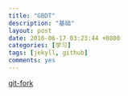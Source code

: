 ```yaml
---
title: "GBDT"
description: "基础"
layout: post
date: 2016-06-17 03:23:44 +0800
categories: [学习]
tags: [jekyll, github]
comments: yes
---
```

<a href="https://gaohaoyang.github.io/2015/04/12/Syncing-a-fork/">git-fork</a>
